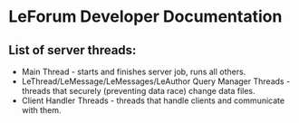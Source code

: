 # LeForum Developer Documentation
## List of server threads:
- Main Thread - starts and finishes server job, runs all others.
- LeThread/LeMessage/LeMessages/LeAuthor Query Manager Threads - threads that securely (preventing data race) change data files.
- Client Handler Threads - threads that handle clients and communicate with them.